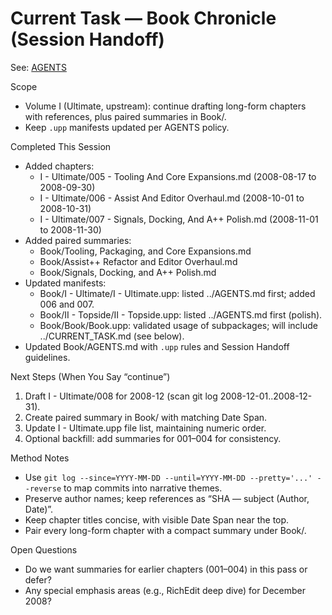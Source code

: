 # Current Task — Book Chronicle (Session Handoff)

See: [AGENTS](./AGENTS.md)

Scope
- Volume I (Ultimate, upstream): continue drafting long-form chapters with references, plus paired summaries in Book/.
- Keep `.upp` manifests updated per AGENTS policy.

Completed This Session
- Added chapters:
  - I - Ultimate/005 - Tooling And Core Expansions.md (2008-08-17 to 2008-09-30)
  - I - Ultimate/006 - Assist And Editor Overhaul.md (2008-10-01 to 2008-10-31)
  - I - Ultimate/007 - Signals, Docking, And A++ Polish.md (2008-11-01 to 2008-11-30)
- Added paired summaries:
  - Book/Tooling, Packaging, and Core Expansions.md
  - Book/Assist++ Refactor and Editor Overhaul.md
  - Book/Signals, Docking, and A++ Polish.md
- Updated manifests:
  - Book/I - Ultimate/I - Ultimate.upp: listed ../AGENTS.md first; added 006 and 007.
  - Book/II - Topside/II - Topside.upp: listed ../AGENTS.md first (polish).
  - Book/Book/Book.upp: validated usage of subpackages; will include ../CURRENT_TASK.md (see below).
- Updated Book/AGENTS.md with `.upp` rules and Session Handoff guidelines.

Next Steps (When You Say “continue”)
1) Draft I - Ultimate/008 for 2008-12 (scan git log 2008-12-01..2008-12-31).
2) Create paired summary in Book/ with matching Date Span.
3) Update I - Ultimate.upp file list, maintaining numeric order.
4) Optional backfill: add summaries for 001–004 for consistency.

Method Notes
- Use `git log --since=YYYY-MM-DD --until=YYYY-MM-DD --pretty='...' --reverse` to map commits into narrative themes.
- Preserve author names; keep references as “SHA — subject (Author, Date)”.
- Keep chapter titles concise, with visible Date Span near the top.
- Pair every long-form chapter with a compact summary under Book/.

Open Questions
- Do we want summaries for earlier chapters (001–004) in this pass or defer?
- Any special emphasis areas (e.g., RichEdit deep dive) for December 2008?

